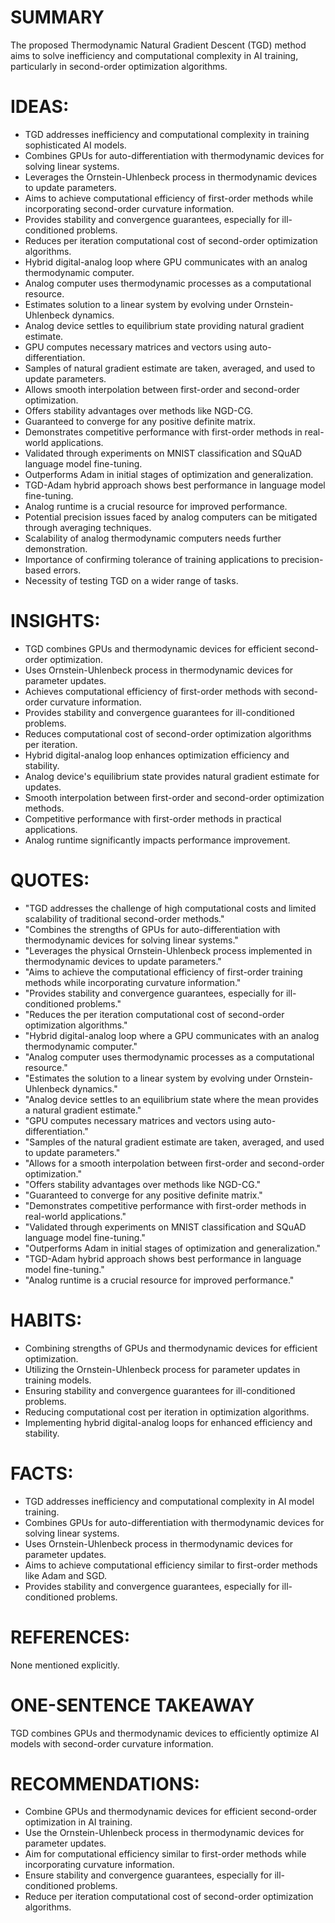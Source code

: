 # SUMMARY
The proposed Thermodynamic Natural Gradient Descent (TGD) method aims to solve inefficiency and computational complexity in AI training, particularly in second-order optimization algorithms.

# IDEAS:
- TGD addresses inefficiency and computational complexity in training sophisticated AI models.
- Combines GPUs for auto-differentiation with thermodynamic devices for solving linear systems.
- Leverages the Ornstein-Uhlenbeck process in thermodynamic devices to update parameters.
- Aims to achieve computational efficiency of first-order methods while incorporating second-order curvature information.
- Provides stability and convergence guarantees, especially for ill-conditioned problems.
- Reduces per iteration computational cost of second-order optimization algorithms.
- Hybrid digital-analog loop where GPU communicates with an analog thermodynamic computer.
- Analog computer uses thermodynamic processes as a computational resource.
- Estimates solution to a linear system by evolving under Ornstein-Uhlenbeck dynamics.
- Analog device settles to equilibrium state providing natural gradient estimate.
- GPU computes necessary matrices and vectors using auto-differentiation.
- Samples of natural gradient estimate are taken, averaged, and used to update parameters.
- Allows smooth interpolation between first-order and second-order optimization.
- Offers stability advantages over methods like NGD-CG.
- Guaranteed to converge for any positive definite matrix.
- Demonstrates competitive performance with first-order methods in real-world applications.
- Validated through experiments on MNIST classification and SQuAD language model fine-tuning.
- Outperforms Adam in initial stages of optimization and generalization.
- TGD-Adam hybrid approach shows best performance in language model fine-tuning.
- Analog runtime is a crucial resource for improved performance.
- Potential precision issues faced by analog computers can be mitigated through averaging techniques.
- Scalability of analog thermodynamic computers needs further demonstration.
- Importance of confirming tolerance of training applications to precision-based errors.
- Necessity of testing TGD on a wider range of tasks.

# INSIGHTS:
- TGD combines GPUs and thermodynamic devices for efficient second-order optimization.
- Uses Ornstein-Uhlenbeck process in thermodynamic devices for parameter updates.
- Achieves computational efficiency of first-order methods with second-order curvature information.
- Provides stability and convergence guarantees for ill-conditioned problems.
- Reduces computational cost of second-order optimization algorithms per iteration.
- Hybrid digital-analog loop enhances optimization efficiency and stability.
- Analog device's equilibrium state provides natural gradient estimate for updates.
- Smooth interpolation between first-order and second-order optimization methods.
- Competitive performance with first-order methods in practical applications.
- Analog runtime significantly impacts performance improvement.

# QUOTES:
- "TGD addresses the challenge of high computational costs and limited scalability of traditional second-order methods."
- "Combines the strengths of GPUs for auto-differentiation with thermodynamic devices for solving linear systems."
- "Leverages the physical Ornstein-Uhlenbeck process implemented in thermodynamic devices to update parameters."
- "Aims to achieve the computational efficiency of first-order training methods while incorporating curvature information."
- "Provides stability and convergence guarantees, especially for ill-conditioned problems."
- "Reduces the per iteration computational cost of second-order optimization algorithms."
- "Hybrid digital-analog loop where a GPU communicates with an analog thermodynamic computer."
- "Analog computer uses thermodynamic processes as a computational resource."
- "Estimates the solution to a linear system by evolving under Ornstein-Uhlenbeck dynamics."
- "Analog device settles to an equilibrium state where the mean provides a natural gradient estimate."
- "GPU computes necessary matrices and vectors using auto-differentiation."
- "Samples of the natural gradient estimate are taken, averaged, and used to update parameters."
- "Allows for a smooth interpolation between first-order and second-order optimization."
- "Offers stability advantages over methods like NGD-CG."
- "Guaranteed to converge for any positive definite matrix."
- "Demonstrates competitive performance with first-order methods in real-world applications."
- "Validated through experiments on MNIST classification and SQuAD language model fine-tuning."
- "Outperforms Adam in initial stages of optimization and generalization."
- "TGD-Adam hybrid approach shows best performance in language model fine-tuning."
- "Analog runtime is a crucial resource for improved performance."

# HABITS:
- Combining strengths of GPUs and thermodynamic devices for efficient optimization.
- Utilizing the Ornstein-Uhlenbeck process for parameter updates in training models.
- Ensuring stability and convergence guarantees for ill-conditioned problems.
- Reducing computational cost per iteration in optimization algorithms.
- Implementing hybrid digital-analog loops for enhanced efficiency and stability.

# FACTS:
- TGD addresses inefficiency and computational complexity in AI model training.
- Combines GPUs for auto-differentiation with thermodynamic devices for solving linear systems.
- Uses Ornstein-Uhlenbeck process in thermodynamic devices for parameter updates.
- Aims to achieve computational efficiency similar to first-order methods like Adam and SGD.
- Provides stability and convergence guarantees, especially for ill-conditioned problems.

# REFERENCES:
None mentioned explicitly.

# ONE-SENTENCE TAKEAWAY
TGD combines GPUs and thermodynamic devices to efficiently optimize AI models with second-order curvature information.

# RECOMMENDATIONS:
- Combine GPUs and thermodynamic devices for efficient second-order optimization in AI training.
- Use the Ornstein-Uhlenbeck process in thermodynamic devices for parameter updates.
- Aim for computational efficiency similar to first-order methods while incorporating curvature information.
- Ensure stability and convergence guarantees, especially for ill-conditioned problems.
- Reduce per iteration computational cost of second-order optimization algorithms.